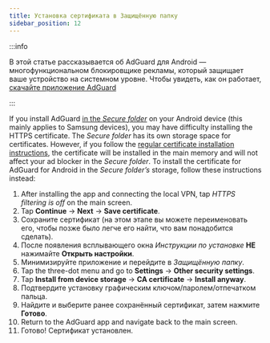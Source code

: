 ```yaml
---
title: Установка сертификата в Защищённую папку
sidebar_position: 12
---
```


:::info

В этой статье рассказывается об AdGuard для Android — многофункциональном блокировщике рекламы, который защищает ваше устройство на системном уровне. Чтобы увидеть, как он работает, [скачайте приложение AdGuard](https://agrd.io/download-kb-adblock)

:::

If you install AdGuard [in the *Secure folder*](https://www.samsung.com/uk/support/mobile-devices/what-is-the-secure-folder-and-how-do-i-use-it/) on your Android device (this mainly applies to Samsung devices), you may have difficulty installing the HTTPS certificate. The *Secure folder* has its own storage space for certificates. However, if you follow the [regular certificate installation instructions](/adguard-for-android/features/settings#https-filtering), the certificate will be installed in the main memory and will not affect your ad blocker in the *Secure folder*. To install the certificate for AdGuard for Android in the *Secure folder’s* storage, follow these instructions instead:

1. After installing the app and connecting the local VPN, tap *HTTPS filtering is off* on the main screen.
1. Tap **Continue** → **Next** → **Save certificate**.
1. Сохраните сертификат (на этом этапе вы можете переименовать его, чтобы позже было легче его найти, что вам понадобится сделать).
1. После появления всплывающего окна *Инструкции по установке* **НЕ** нажимайте **Открыть настройки**.
1. Минимизируйте приложение и перейдите в *Защищённую папку*.
1. Tap the three-dot menu and go to **Settings** → **Other security settings**.
1. Tap **Install from device storage** → **CA certificate** → **Install anyway**.
1. Подтвердите установку графическим ключом/паролем/отпечатком пальца.
1. Найдите и выберите ранее сохранённый сертификат, затем нажмите **Готово**.
1. Return to the AdGuard app and navigate back to the main screen.
1. Готово! Сертификат установлен.
